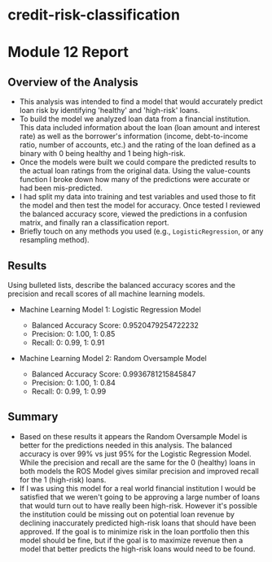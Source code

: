 # credit-risk-classification

# Module 12 Report

## Overview of the Analysis

* This analysis was intended to find a model that would accurately predict loan risk by identifying 'healthy' and 'high-risk' loans.
* To build the model we analyzed loan data from a financial institution. This data included information about the loan (loan amount and interest rate) as well as the borrower's information (income, debt-to-income ratio, number of accounts, etc.) and the rating of the loan defined as a binary with 0 being healthy and 1 being high-risk.
* Once the models were built we could compare the predicted results to the actual loan ratings from the original data. Using the value-counts function I broke down how many of the predictions were accurate or had been mis-predicted.
* I had split my data into training and test variables and used those to fit the model and then test the model for accuracy. Once tested I reviewed the balanced accuracy score, viewed the predictions in a confusion matrix, and finally ran a classification report.
* Briefly touch on any methods you used (e.g., `LogisticRegression`, or any resampling method).

## Results

Using bulleted lists, describe the balanced accuracy scores and the precision and recall scores of all machine learning models.

* Machine Learning Model 1: Logistic Regression Model
  
  * Balanced Accuracy Score: 0.9520479254722232
  * Precision: 0: 1.00, 1: 0.85
  * Recall:    0: 0.99, 1: 0.91



* Machine Learning Model 2: Random Oversample Model

  * Balanced Accuracy Score: 0.9936781215845847
  * Precision: 0: 1.00, 1: 0.84
  * Recall:    0: 0.99, 1: 0.99

## Summary

* Based on these results it appears the Random Oversample Model is better for the predictions needed in this analysis. The balanced accuracy is over 99% vs just 95% for the Logistic Regression Model. While the precision and recall are the same for the 0 (healthy) loans in both models the ROS Model gives similar precision and improved recall for the 1 (high-risk) loans.
* If I was using this model for a real world financial institution I would be satisfied that we weren't going to be approving a large number of loans that would turn out to have really been high-risk. However it's possible the institution could be missing out on potential loan revenue by declining inaccurately predicted high-risk loans that should have been approved. If the goal is to minimize risk in the loan portfolio then this model should be fine, but if the goal is to maximize revenue then a model that better predicts the high-risk loans would need to be found.

